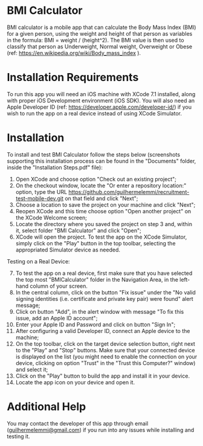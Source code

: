 # BMI Calculator
BMI calculator is a mobile app that can calculate the Body Mass Index (BMI) for a given person, using the weight and height of that person as variables in the formula: BMI = weight / (height^2). The BMI value is then used to classify that person as Underweight, Normal weight, Overweight or Obese (ref: https://en.wikipedia.org/wiki/Body_mass_index ).

# Installation Requirements
To run this app you will need an iOS machine with XCode 7.1 installed, along with proper iOS Development environment (iOS SDK). 
You will also need an Apple Developer ID (ref: https://developer.apple.com/developer-id/) if you wish to run the app on a real device instead of using XCode Simulator.

# Installation
To install and test BMI Calculator follow the steps below (screenshots supporting this installation process can be found in the "Documents" folder, inside the "Installation Steps.pdf" file):

1. Open XCode and choose option "Check out an existing project";
2. On the checkout window, locate the "Or enter a repository location:" option, type the URL https://github.com/guilhermelemmi/recruitment-test-mobile-dev.git on that field and click "Next";
3. Choose a location to save the project on your machine and click "Next";
4. Reopen XCode and this time choose option "Open another project" on the XCode Welcome screen;
5. Locate the directory where you saved the project on step 3 and, within it, select folder "BMI Calculator" and click "Open";
6. XCode will open the project. To test the app on the XCode Simulator, simply click on the "Play" button in the top toolbar, selecting the appropriated Simulator device as needed.

Testing on a Real Device:

7. To test the app on a real device, first make sure that you have selected the top most "BMICalculator" folder in the Navigation Area, in the left-hand column of your screen.
8. In the central column, click on the button "Fix issue" under the "No valid signing identities (i.e. certificate and private key pair) were found" alert message;
9. Click on button "Add", in the alert window with message "To fix this issue, add an Apple ID account";
10. Enter your Apple ID and Password and click on button "Sign In";
11. After configuring a valid Developer ID, connect an Apple device to the machine;
12. On the top toolbar, click on the target device selection button, right next to the "Play" and "Stop" buttons. Make sure that your connected device is displayed on the list (you might need to enable the connection on your device, clicking on option "Trust" in the "Trust this Computer?" window) and select it;
13. Click on the "Play" button to build the app and install it in your device.
14. Locate the app icon on your device and open it. 

# Additional Help
You may contact the developer of this app through email (guilhermelemmi@gmail.com) if you run into any issues while installing and testing it.